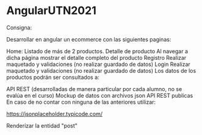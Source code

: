 # AngularUTN2021

Consigna:

Desarrollar en angular un ecommerce con las siguientes paginas:

Home: Listado de más de 2 productos. 
Detalle de producto
Al navegar a dicha página mostrar el detalle completo del producto
Registro
Realizar maquetado y validaciones (no realizar guardado de datos)
Login
Realizar maquetado y validaciones (no realizar guardado de datos)
Los datos de los productos podrán ser consultados a:

API REST (desarrolladas de manera particular por cada alumno, no se evalúa en el curso)
Mockup de datos con archivos json
API REST publicas
En caso de no contar con ninguna de las anteriores utilizar:

https://jsonplaceholder.typicode.com/

Renderizar la entidad "post"
